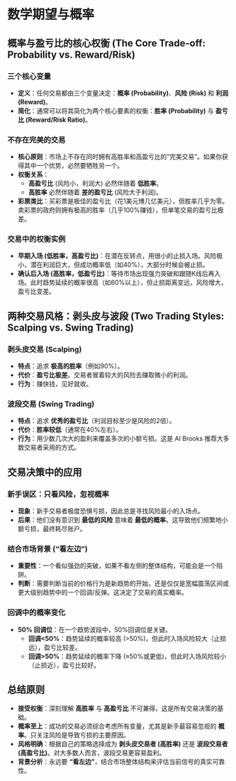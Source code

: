 # 数学期望与概率 

## 概率与盈亏比的核心权衡 (The Core Trade-off: Probability vs. Reward/Risk)

### 三个核心变量
-   **定义**：任何交易都由三个变量决定：**概率 (Probability)**、**风险 (Risk)** 和 **利润 (Reward)**。
-   **简化**：通常可以将其简化为两个核心要素的权衡：**胜率 (Probability)** 与 **盈亏比 (Reward/Risk Ratio)**。

### 不存在完美的交易
-   **核心原则**：市场上不存在同时拥有高胜率和高盈亏比的“完美交易”。如果你获得其中一个优势，必然要牺牲另一个。
-   **权衡关系**：
    -   **高盈亏比** (风险小，利润大) 必然伴随着 **低胜率**。
    -   **高胜率** 必然伴随着 **差的盈亏比** (风险大于利润)。
-   **彩票类比**：买彩票是极佳的盈亏比（花1美元博几亿美元），但胜率几乎为零。卖彩票的政府则拥有极高的胜率（几乎100%赚钱），但单笔交易的盈亏比极差。

### 交易中的权衡实例
-   **早期入场 (低胜率，高盈亏比)**：在潜在反转点，用很小的止损入场。风险极小，潜在利润巨大，但成功概率低（如40%），大部分时候会被止损。
-   **确认后入场 (高胜率，低盈亏比)**：等待市场出现强力突破和跟随K线后再入场。此时趋势延续的概率很高（如60%以上），但止损距离变远，风险增大，盈亏比变差。

## 两种交易风格：剥头皮与波段 (Two Trading Styles: Scalping vs. Swing Trading)

### 剥头皮交易 (Scalping)
-   **特点**：追求 **极高的胜率**（例如90%）。
-   **代价**：**盈亏比极差**。交易者冒着较大的风险去赚取微小的利润。
-   **行为**：赚快钱，见好就收。

### 波段交易 (Swing Trading)
-   **特点**：追求 **优秀的盈亏比**（利润目标至少是风险的2倍）。
-   **代价**：**胜率较低**（通常在40%左右）。
-   **行为**：用少数几次大的盈利来覆盖多次的小额亏损。这是 Al Brooks 推荐大多数交易者采用的方式。

## 交易决策中的应用

### 新手误区：只看风险，忽视概率
-   **现象**：新手交易者极度恐惧亏损，因此总是寻找风险最小的入场点。
-   **后果**：他们没有意识到 **最低的风险** 意味着 **最低的概率**。这导致他们频繁地小额亏损，最终耗尽账户。

### 结合市场背景 (“看左边”)
-   **重要性**：一个看似强劲的突破，如果不看左侧的整体结构，可能会是一个陷阱。
-   **判断**：需要判断当前的价格行为是新趋势的开始，还是仅仅是宽幅震荡区间或更大级别趋势中的一个回调/反弹。这决定了交易的真实概率。

### 回调中的概率变化
-   **50% 回调位**：在一个趋势波段中，50%回调位是关键。
    -   **回调<50%**：趋势延续的概率较高 (>50%)，但此时入场风险较大（止损远），盈亏比较差。
    -   **回调>50%**：趋势延续的概率下降 (≈50%或更低)，但此时入场风险较小（止损近），盈亏比较好。

## 总结原则
-   **接受权衡**：深刻理解 **高胜率** 与 **高盈亏比** 不可兼得，这是所有交易决策的基础。
-   **概率至上**：成功的交易必须综合考虑所有变量，尤其是新手最容易忽视的 **概率**。只关注风险是导致亏损的主要原因。
-   **风格明确**：根据自己的策略选择成为 **剥头皮交易者 (高胜率)** 还是 **波段交易者 (高盈亏比)**。对大多数人而言，波段交易更容易盈利。
-   **背景分析**：永远要 **“看左边”**，结合市场整体结构来评估当前信号的真实可靠性。